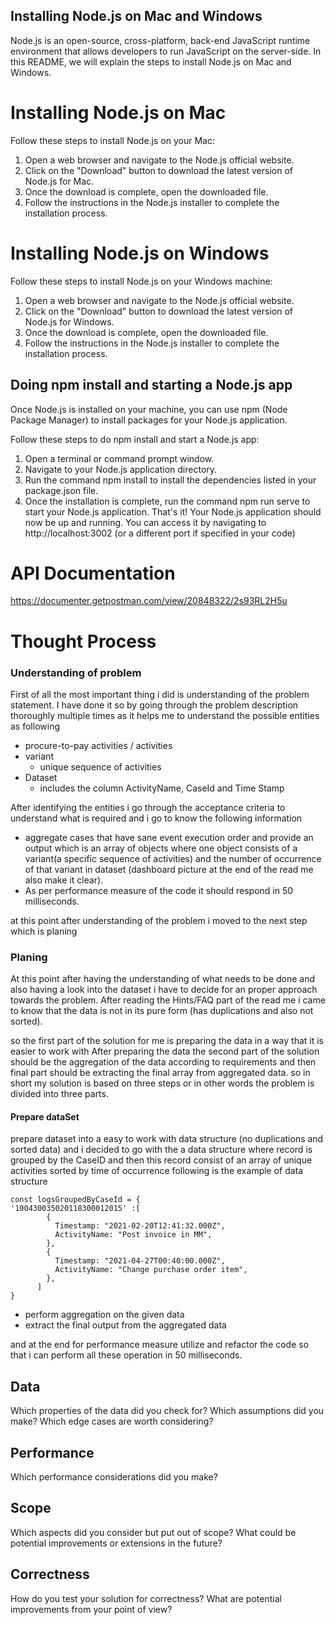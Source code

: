 ## Installing Node.js on Mac and Windows
Node.js is an open-source, cross-platform, back-end JavaScript runtime environment that allows developers to run JavaScript on the server-side. In this README, we will explain the steps to install Node.js on Mac and Windows.

# Installing Node.js on Mac
Follow these steps to install Node.js on your Mac:

1. Open a web browser and navigate to the Node.js official website.
2. Click on the "Download" button to download the latest version of Node.js for Mac.
3. Once the download is complete, open the downloaded file.
4. Follow the instructions in the Node.js installer to complete the installation process.
# Installing Node.js on Windows
Follow these steps to install Node.js on your Windows machine:

1. Open a web browser and navigate to the Node.js official website.
2. Click on the "Download" button to download the latest version of Node.js for Windows.
3. Once the download is complete, open the downloaded file.
4. Follow the instructions in the Node.js installer to complete the installation process.
## Doing npm install and starting a Node.js app
Once Node.js is installed on your machine, you can use npm (Node Package Manager) to install packages for your Node.js application.

Follow these steps to do npm install and start a Node.js app:

1. Open a terminal or command prompt window.
2. Navigate to your Node.js application directory.
3. Run the command npm install to install the dependencies listed in your package.json file.
4. Once the installation is complete, run the command npm run serve to start your Node.js application.
That's it! Your Node.js application should now be up and running. You can access it by navigating to http://localhost:3002 (or a different port if specified in your code)

# API Documentation
https://documenter.getpostman.com/view/20848322/2s93RL2H5u



# Thought Process
### Understanding of problem
First of all the most important thing i did is understanding of the problem statement. I have done it so by going through the 
problem description thoroughly multiple times  as it helps me to understand the possible entities as following 
* procure-to-pay activities / activities
* variant
    * unique sequence of activities
* Dataset 
    * includes the column ActivityName, CaseId and Time Stamp

After identifying the entities i go through the acceptance criteria to understand what is required and i go to know the following information
* aggregate cases that have sane event execution order and provide an  output which is an  array of objects where one object consists of a variant(a specific sequence of activities) and the number of occurrence of that variant in dataset (dashboard picture at the end of the read me also make it clear).
* As per performance measure of the code it should respond in 50 milliseconds.

at this point after understanding of the problem i moved to the next step which is planing

### Planing
At this point after having the understanding of what needs to be done and also having  a look into the dataset i have to decide for an proper approach towards the problem.
After reading the Hints/FAQ part of the read me i came to know that the data is not in its pure form (has duplications and also not sorted).

so the first part of the solution for me is preparing the data in a way that it is easier to work with
After preparing the data the second part of the solution should be the aggregation of the data according to requirements and then final part should be extracting the final array from aggregated data. so in short my solution is based on three steps or in other words the problem is divided into three parts.
#### Prepare dataSet 
prepare dataset into a easy to work with data structure (no duplications and sorted data) and i decided to go with the a data structure where record is grouped by the CaseID and then this record consist of an array of unique activities sorted by time of occurrence
following is the example of data structure 
```
const logsGroupedByCaseId = {
'100430035020118300012015' :[
        {
          Timestamp: "2021-02-20T12:41:32.000Z",
          ActivityName: "Post invoice in MM",
        },
        {
          Timestamp: "2021-04-27T00:40:00.000Z",
          ActivityName: "Change purchase order item",
        },
      ]
}
```
* perform aggregation on the given data
* extract the final output from the aggregated data

and at the end for performance measure utilize and refactor the code so that i can perform all these operation in 50 milliseconds.




## Data
Which properties of the data did you check for? Which assumptions did you make? Which edge cases are worth considering?

## Performance
Which performance considerations did you make?

## Scope
Which aspects did you consider but put out of scope? What could be potential improvements or extensions in the future?

## Correctness
How do you test your solution for correctness? What are potential improvements from your point of view?


